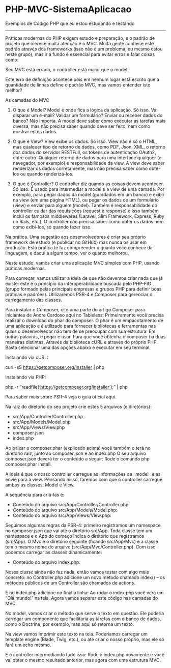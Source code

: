 # PHP-MVC-SistemaAplicacao

Exemplos de Código PHP que eu estou estudando e testando

----------------------------------------------------------

Práticas modernas do PHP exigem estudo e preparação, e o padrão de projeto que merece muita atenção é o MVC. Muita gente conhece este padrão através dos frameworks (isso não é um problema, eu mesmo estou neste grupo), mas ir a fundo é essencial para evitar erros e falar coisas como:

Seu MVC está errado, o controller está maior que o model.

Este erro de definição acontece pois em nenhum lugar está escrito que a quantidade de linhas define o padrão MVC, mas vamos entender isto melhor?

As camadas do MVC

1) O que é Model? Model é onde fica a lógica da aplicação. Só isso. Vai disparar um e-mail? Validar um formulário? Enviar ou receber dados do banco? Não importa. A model deve saber como executar as tarefas mais diversa, mas não precisa saber quando deve ser feito, nem como mostrar estes dados.

2) O que é View? View exibe os dados. Só isso. View não é só o HTML, mas qualquer tipo de retorno de dados, como PDF, Json, XML, o retorno dos dados do servidor RESTFull, os tokens de autenticação OAuth2, entre outro. Qualquer retorno de dados para uma interface qualquer (o navegador, por exemplo) é responsabilidade da view. A view deve saber renderizar os dados corretamente, mas não precisa saber como obtê-los ou quando renderizá-los.

3) O que é Controller? O controller diz quando as coisas devem acontecer. Só isso. É usado para intermediar a model e a view de uma camada. Por exemplo, para pegar dados da model (guardados em um banco) e exibir na view (em uma página HTML), ou pegar os dados de um formulário (view) e enviar para alguém (model). Também é responsabilidade do controller cuidar das requisições (request e response) e isso também inclui os famosos middlewares (Laravel, Slim Framework, Express, Ruby on Rails, etc.). O controller não precisa saber como obter os dados nem como exibi-los, só quando fazer isso.

Na prática. Uma sugestão aos desenvolvedores é criar seu próprio framework de estudo (e publicar no GitHub) mas nunca os usar em produção. Esta prática te faz compreender o quanto você conhece da linguagem, e daqui a algum tempo, ver o quanto melhorou.

Neste estudo, vamos criar uma aplicação MVC simples com PHP, usando práticas modernas.

Para começar, vamos utilizar a ideia de que não devemos criar nada que já existe: este é o princípio da interoperabilidade buscada pelo PHP-FIG (grupo formado pelas principais empresas e grupos PHP para definir boas práticas e padrões). Utilizaremos PSR-4 e Composer para gerenciar o carregamento das classes.

Para instalar o Composer, cito uma parte do artigo Composer para iniciantes de Andre Cardoso aqui no Tableless:  Primeiramente você precisa realizar o download do phar do composer. O phar é um empacotamento de uma aplicação e é utilizado para fornecer bibliotecas e ferramentas nas quais o desenvolvedor não tem de se preocupar com sua estrutura. Em outras palavras, é pegar e usar. Para que você obtenha o composer há duas maneiras distintas. Através da biblioteca cURL e através do próprio PHP. Basta selecionar uma das opções abaixo e executar em seu terminal.

Instalando via cURL:

curl -sS https://getcomposer.org/installer | php

Instalando via PHP:

php -r “readfile(‘https://getcomposer.org/installer’);” | php

Para saber mais sobre PSR-4 veja o guia oficial aqui.

Na raiz do diretório do seu projeto crie estes 5 arquivos (e diretórios):

* src/App/Controller/Controller.php
* src/App/Models/Model.php
* src/App/Views/View.php
* composer.json
* index.php

Ao baixar o composer.phar (explicado acima) você também o terá no diretório raiz, junto ao composer.json e ao index.php  O seu arquivo composer.json deverá ter o conteúdo a seguir:  Rode o comando php composer.phar install.

A ideia é que o nosso controller carregue as informações da _model _e as envie para a view. Pensando nisso, faremos com que o controller carregue ambas as classes: Model e View. 

A sequência para criá-las é:

* Conteúdo do arquivo src/App/Controller/Controller.php:
* Conteúdo do arquivo src/App/Models/Model.php:
* Conteúdo do arquivo src/App/Views/View.php:

Seguimos algumas regras da PSR-4: primeiro registramos um namespace no composer.json que vai até o diretório src/App. Toda classe tem um namespace e o App do começo indica o diretório que registramos (src/App). O Mvc é o diretório seguinte (ficando src/App/Mvc) e a classe tem o mesmo nome do arquivo (src/App/Mvc/Controller.php). Com isso podemos carregar as classes dinamicamente:

* Conteúdo do arquivo index.php:

Nossa classe ainda não faz nada, então vamos testar com algo mais concreto: no Controller.php adicione um novo método chamado index() – os métodos públicos de um Controller são chamados de actions.

E no index.php adicione no final a linha: Ao rodar o index.php você verá um “Olá mundo!” na tela. Agora vamos separar este código nas camadas do MVC.

No model, vamos criar o método que serve o texto em questão. Ele poderia carregar um componente que facilitaria as tarefas com o banco de dados, como o Doctrine, por exemplo, mas aqui só retorna um texto.

Na view vamos imprimir este texto na tela. Poderíamos carregar um template engine (Blade, Twig, etc.), ou até criar o nosso próprio, mas ele só fará um echo mesmo.

E o controller intermediando tudo isso: Rode o index.php novamente e você vai obter o mesmo resultado anterior, mas agora com uma estrutura MVC.
